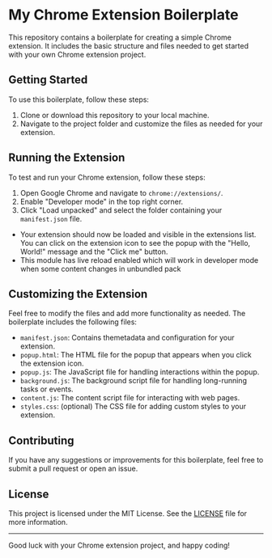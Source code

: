 # My Chrome Extension Boilerplate

This repository contains a boilerplate for creating a simple Chrome extension. It includes the basic structure and files needed to get started with your own Chrome extension project.

## Getting Started

To use this boilerplate, follow these steps:

1. Clone or download this repository to your local machine.
2. Navigate to the project folder and customize the files as needed for your extension.

## Running the Extension

To test and run your Chrome extension, follow these steps:

1. Open Google Chrome and navigate to `chrome://extensions/`.
2. Enable "Developer mode" in the top right corner.
3. Click "Load unpacked" and select the folder containing your `manifest.json` file.

- Your extension should now be loaded and visible in the extensions list. You can click on the extension icon to see the popup with the "Hello, World!" message and the "Click me" button.
- This module has live reload enabled which will work in developer mode when some content changes in unbundled pack

## Customizing the Extension

Feel free to modify the files and add more functionality as needed. The boilerplate includes the following files:

- `manifest.json`: Contains themetadata and configuration for your extension.
- `popup.html`: The HTML file for the popup that appears when you click the extension icon.
- `popup.js`: The JavaScript file for handling interactions within the popup.
- `background.js`: The background script file for handling long-running tasks or events.
- `content.js`: The content script file for interacting with web pages.
- `styles.css`: (optional) The CSS file for adding custom styles to your extension.

## Contributing

If you have any suggestions or improvements for this boilerplate, feel free to submit a pull request or open an issue.

## License

This project is licensed under the MIT License. See the [LICENSE](LICENSE) file for more information.

---

Good luck with your Chrome extension project, and happy coding!